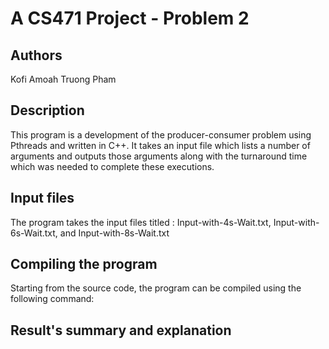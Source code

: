 # A CS471 Project - Problem 2

## Authors
Kofi Amoah
Truong Pham

## Description

This program is a development of the producer-consumer problem using Pthreads and written in C++. It takes an input 
file which lists a number of arguments and outputs those arguments along with the turnaround time which was needed to
complete these executions.

## Input files
The program takes the input files titled  : Input-with-4s-Wait.txt, Input-with-6s-Wait.txt, and Input-with-8s-Wait.txt

## Compiling the program

Starting from the source code, the program can be compiled using the following command:


<!-- 
## Running the program

The program can be run in Terminal using the following command:

For example, using the provided input files, the program can be run as follows:



## The output -->




## Result's summary and explanation

